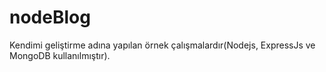 # nodeBlog
 Kendimi geliştirme adına yapılan örnek çalışmalardır(Nodejs, ExpressJs ve MongoDB kullanılmıştır).
